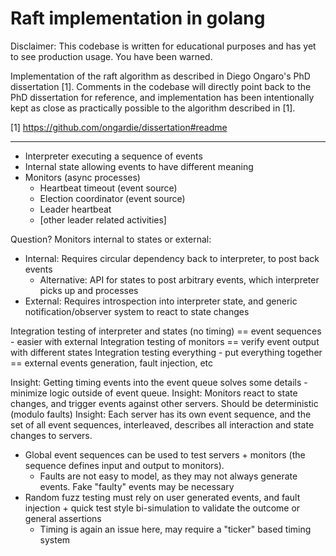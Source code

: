 Raft implementation in golang
=============================

Disclaimer: This codebase is written for educational purposes and has yet to see production usage. You have been
warned.

Implementation of the raft algorithm as described in Diego Ongaro's PhD dissertation [1]. Comments in the codebase
will directly point back to the PhD dissertation for reference, and implementation has been intentionally kept as close
as practically possible to the algorithm described in [1].

[1] https://github.com/ongardie/dissertation#readme


----

- Interpreter executing a sequence of events
- Internal state allowing events to have different meaning
- Monitors (async processes)
  - Heartbeat timeout (event source)
  - Election coordinator (event source)
  - Leader heartbeat
  - [other leader related activities]

Question? Monitors internal to states or external:
- Internal: Requires circular dependency back to interpreter, to post back events
  - Alternative: API for states to post arbitrary events, which interpreter picks up and processes
- External: Requires introspection into interpreter state, and generic notification/observer system to react to state changes

Integration testing of interpreter and states (no timing) == event sequences - easier with external
Integration testing of monitors == verify event output with different states
Integration testing everything - put everything together == external events generation, fault injection, etc

Insight: Getting timing events into the event queue solves some details - minimize logic outside of event queue.
Insight: Monitors react to state changes, and trigger events against other servers. Should be deterministic (modulo faults)
Insight: Each server has its own event sequence, and the set of all event sequences, interleaved, describes all
  interaction and state changes to servers.

- Global event sequences can be used to test servers + monitors (the sequence defines input and output to monitors).
  - Faults are not easy to model, as they may not always generate events. Fake "faulty" events may be necessary
- Random fuzz testing must rely on user generated events, and fault injection + quick test style bi-simulation to validate the outcome or general assertions
  - Timing is again an issue here, may require a "ticker" based timing system
